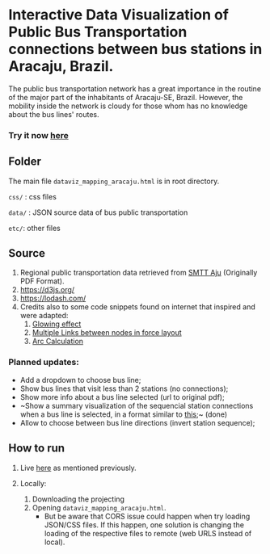 # Interactive Data Visualization of Public Bus Transportation connections between bus stations in Aracaju, Brazil.

The public bus transportation network has a great importance in the routine of the major part of the inhabitants of Aracaju-SE, Brazil. However, the mobility inside the network is cloudy for those whom has no knowledge about the bus lines' routes.

<a name="tryit"></a>
### Try it now [here](https://bl.ocks.org/brunocabral/raw/828ed927fdfe83a6b64dbd9dee34ead4/0cd7b5380817168b012bc11a94a59041c1d1ac2c/)

## Folder

The main file `dataviz_mapping_aracaju.html` is in root directory.

`css/` : css files 

`data/` : JSON source data of bus public transportation

`etc/`: other files


## Source
   1. Regional public transportation data retrieved from [SMTT Aju](http://www.smttaju.com.br/smtt/transporte/itinerario-e-horario-dos-onibus) (Originally PDF Format).
   2. https://d3js.org/
   3. https://lodash.com/
   4. Credits also to some code snippets found on internet that inspired and were adapted:
      1. [Glowing effect](https://www.visualcinnamon.com/2016/06/glow-filter-d3-visualization.html)
      2. [ Multiple Links between nodes in force layout](http://bl.ocks.org/thomasdobber/9b78824119136778052f64a967c070e0) 
      3. [Arc Calculation](https://stackoverflow.com/questions/11368339/drawing-multiple-edges-between-two-nodes-with-d3)

### Planned updates:
- Add a dropdown to choose bus line;
- Show bus lines that visit less than 2 stations (no connections);
- Show more info about a bus line selected (url to original pdf);
- ~Show a summary visualization of the sequencial station connections when a bus line is selected, in a format similar to [this](https://image.winudf.com/v2/image/YmUuc3RpYl9zY3JlZW5zaG90c18xXzVlODFhMzk/screen-1.jpg?fakeurl=1&type=.jpg);~ (done) 
- Allow to choose between bus line directions (invert station sequence);

## How to run

1. Live [here](#tryit) as mentioned previously.

2. Locally: 
   1. Downloading the projecting 
   2. Opening `dataviz_mapping_aracaju.html`.  
       - But be aware that CORS issue could happen when try loading JSON/CSS files. If this happen, one solution is changing the loading  of the respective files to remote (web URLS instead of local). 
